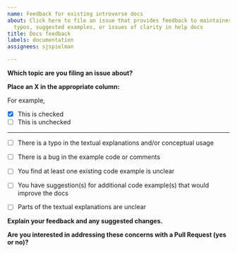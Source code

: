 ```yaml
---
name: Feedback for existing introverse docs
about: Click here to file an issue that provides feedback to maintainers about any
  typos, suggested examples, or issues of clarity in help docs
title: Docs feedback
labels: documentation
assignees: sjspielman

---
```


<!-- Please fill out this template's question prompts. DO NOT DELETE THE PROMPTS! You can use the "Preview" button to make sure you have filled out the template properly before submitting the issue. -->

**Which topic are you filing an issue about?**


**Place an X in the appropriate column:**

For example, 
- [x] This is checked
- [ ] This is unchecked 

--------------------------------------

- [ ] There is a typo in the textual explanations and/or conceptual usage
- [ ] There is a bug in the example code or comments
- [ ] You find at least one existing code example is unclear
- [ ] You have suggestion(s) for additional code example(s) that would improve the docs
- [ ] Parts of the textual explanations are unclear


**Explain your feedback and any suggested changes.**


**Are you interested in addressing these concerns with a Pull Request (yes or no)?**

